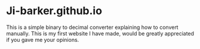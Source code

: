 # Ji-barker.github.io
This is a simple binary to decimal converter explaining how to convert manually. This is my first website I have made,
would be greatly appreciated if you gave me your opinions. 
